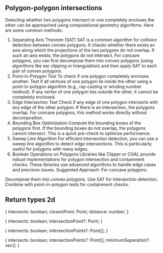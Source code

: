 ## Polygon-polygon intersections

Detecting whether two polygons intersect or one completely encloses the other can be approached using computational geometry algorithms. Here are some common methods:

1. Separating Axis Theorem (SAT)
SAT is a common algorithm for collision detection between convex polygons. It checks whether there exists an axis along which the projections of the two polygons do not overlap. If such an axis exists, the polygons do not intersect.
For concave polygons, you can first decompose them into convex polygons (using algorithms like ear clipping or triangulation) and then apply SAT to each pair of convex polygons.
2. Point-in-Polygon Test
To check if one polygon completely encloses another:
Test if all vertices of one polygon lie inside the other using a point-in-polygon algorithm (e.g., ray-casting or winding number method).
If any vertex of one polygon lies outside the other, it cannot be completely enclosed.
3. Edge Intersection Test
Check if any edge of one polygon intersects with any edge of the other polygon. If there is an intersection, the polygons overlap.
For concave polygons, this method works directly without decomposition.
4. Bounding Box Optimization
Compute the bounding boxes of the polygons first. If the bounding boxes do not overlap, the polygons cannot intersect. This is a quick pre-check to optimize performance.
5. Sweep Line Algorithm
For efficient intersection detection, you can use a sweep line algorithm to detect edge intersections. This is particularly useful for polygons with many edges.
6. Boolean Operations on Polygons
Libraries like Clipper or CGAL provide robust implementations for polygon intersection and containment checks. These libraries use advanced algorithms to handle edge cases and precision issues.
Suggested Approach:
For concave polygons:

Decompose them into convex polygons.
Use SAT for intersection detection.
Combine with point-in-polygon tests for containment checks.

## Return types 2d

{
  intersects: boolean;
  closestPoint: Point;
  distance: number;
}

{
  intersects: boolean;
  intersectionPoint?: Point;
}

{
  intersects: boolean;
  intersectionPoints?: Point[];
}

{
  intersects: boolean;
  intersectionPoints?: Point[];
  minimumSeparation?: vec2;
}
